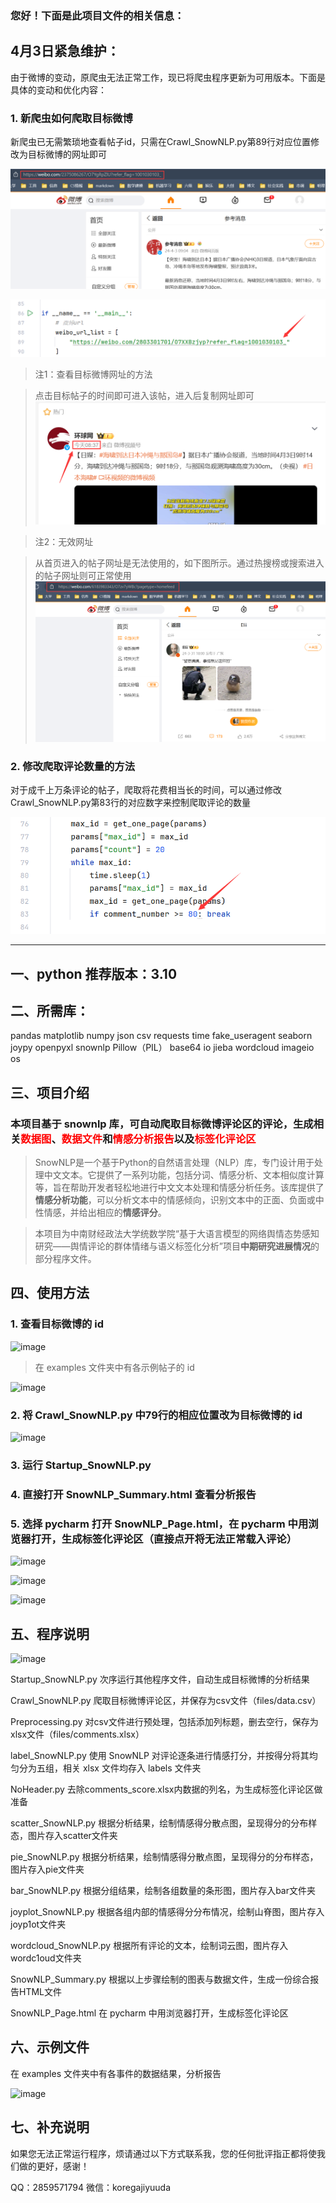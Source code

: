 ### 您好！下面是此项目文件的相关信息：

## 4月3日紧急维护：
由于微博的变动，原爬虫无法正常工作，现已将爬虫程序更新为可用版本。下面是具体的变动和优化内容：

### 1. 新爬虫如何爬取目标微博

新爬虫已无需繁琐地查看帖子id，只需在Crawl_SnowNLP.py第89行对应位置修改为目标微博的网址即可

![image](https://github.com/Kawabata0223/Programs-Based-on-SnowNLP_ZUELer/blob/master/pic/%E6%AD%A3%E7%A1%AE%E7%BD%91%E7%AB%99.png)

![image](https://github.com/Kawabata0223/Programs-Based-on-SnowNLP_ZUELer/blob/master/pic/%E8%BE%93%E5%85%A5%E7%BD%91%E5%9D%80.png)

> 注1：查看目标微博网址的方法

> 点击目标帖子的时间即可进入该帖，进入后复制网址即可
![image](https://github.com/Kawabata0223/Programs-Based-on-SnowNLP_ZUELer/blob/master/pic/%E8%BF%9B%E5%85%A5%E5%B8%96%E5%AD%90.png)

> 注2：无效网址

> 从首页进入的帖子网址是无法使用的，如下图所示。通过热搜榜或搜索进入的帖子网址则可正常使用
![image](https://github.com/Kawabata0223/Programs-Based-on-SnowNLP_ZUELer/blob/master/pic/%E9%A6%96%E9%A1%B5.png)


### 2. 修改爬取评论数量的方法
对于成千上万条评论的帖子，爬取将花费相当长的时间，可以通过修改Crawl_SnowNLP.py第83行的对应数字来控制爬取评论的数量

![image](https://github.com/Kawabata0223/Programs-Based-on-SnowNLP_ZUELer/blob/master/pic/%E9%A1%B5%E6%95%B0%E9%99%90%E5%88%B6.png)

-------

## 一、python 推荐版本：3.10


## 二、所需库：
pandas
matplotlib
numpy
json
csv
requests
time
fake_useragent
seaborn
joypy
openpyxl
snownlp
Pillow（PIL）
base64
io
jieba
wordcloud
imageio
os


## 三、项目介绍

### 本项目基于 snownlp 库，可自动爬取目标微博评论区的评论，生成相关<font color="#ff0000">数据图</font>、<font color="#ff0000">数据文件</font>和<font color="#ff0000">情感分析报告</font>以及<font color="#ff0000">标签化评论区</font>

> SnowNLP是一个基于Python的自然语言处理（NLP）库，专门设计用于处理中文文本。它提供了一系列功能，包括分词、情感分析、文本相似度计算等，旨在帮助开发者轻松地进行中文文本处理和情感分析任务。该库提供了**情感分析功能**，可以分析文本中的情感倾向，识别文本中的正面、负面或中性情感，并给出相应的**情感评分**。


> 本项目为中南财经政法大学统数学院“基于大语言模型的网络舆情态势感知研究——舆情评论的群体情绪与语义标签化分析”项目**中期研究进展情况**的部分程序文件。




## 四、使用方法

### 1. 查看目标微博的 id

![image](https://github.com/Kawabata0223/test/blob/master/pic/278919608-89dcbb20-5c15-4e84-9e72-520babbaf057.png)

> 在 examples 文件夹中有各示例帖子的 id

![image](https://github.com/Kawabata0223/test/blob/master/pic/Pasted%20image%2020240315130233.png)


### 2. 将 Crawl_SnowNLP.py 中79行的相应位置改为目标微博的 id

![image](https://github.com/Kawabata0223/test/blob/master/pic/Pasted%20image%2020240315132709.png)

### 3. 运行 Startup_SnowNLP.py



### 4. 直接打开 SnowNLP_Summary.html 查看分析报告



### 5. 选择 pycharm 打开 SnowNLP_Page.html，在 pycharm 中用浏览器打开，生成标签化评论区（直接点开将无法正常载入评论）

![image](https://github.com/Kawabata0223/test/blob/master/pic/Pasted%20image%2020240315124656.png)


![image](https://github.com/Kawabata0223/test/blob/master/pic/Pasted%20image%2020240314213154.png)


![image](https://github.com/Kawabata0223/test/blob/master/pic/Pasted%20image%2020240314212359.png)




## 五、程序说明

![image](https://github.com/Kawabata0223/test/blob/master/pic/%E7%A8%8B%E5%BA%8F%E6%9E%B6%E6%9E%841.png)



Startup_SnowNLP.py
次序运行其他程序文件，自动生成目标微博的分析结果

Crawl_SnowNLP.py
爬取目标微博评论区，并保存为csv文件（files/data.csv）

Preprocessing.py
对csv文件进行预处理，包括添加列标题，删去空行，保存为xlsx文件（files/comments.xlsx）


label_SnowNLP.py
使用 SnowNLP 对评论逐条进行情感打分，并按得分将其均匀分为五组，相关 xlsx 文件均存入 labels 文件夹

NoHeader.py
去除comments_score.xlsx内数据的列名，为生成标签化评论区做准备

scatter_SnowNLP.py
根据分析结果，绘制情感得分散点图，呈现得分的分布样态，图片存入scatter文件夹

pie_SnowNLP.py
根据分析结果，绘制情感得分散点图，呈现得分的分布样态，图片存入pie文件夹

bar_SnowNLP.py
根据分组结果，绘制各组数量的条形图，图片存入bar文件夹

joyplot_SnowNLP.py
根据各组内部的情感得分分布情况，绘制山脊图，图片存入joyp1ot文件夹

wordcloud_SnowNLP.py
根据所有评论的文本，绘制词云图，图片存入wordc1oud文件夹

SnowNLP_Summary.py
根据以上步骤绘制的图表与数据文件，生成一份综合报告HTML文件

SnowNLP_Page.html
在 pycharm 中用浏览器打开，生成标签化评论区


## 六、示例文件

在 examples 文件夹中有各事件的数据结果，分析报告

![image](https://github.com/Kawabata0223/test/blob/master/pic/Pasted%20image%2020240315123520.png)




## 七、补充说明

如果您无法正常运行程序，烦请通过以下方式联系我，您的任何批评指正都将使我们做的更好，感谢！

QQ：2859571794
微信：koregajiyuuda


